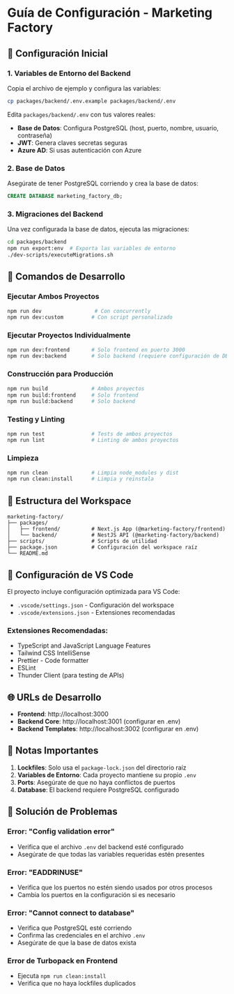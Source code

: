 # Guía de Configuración - Marketing Factory

## 🎯 Configuración Inicial

### 1. Variables de Entorno del Backend

Copia el archivo de ejemplo y configura las variables:

```bash
cp packages/backend/.env.example packages/backend/.env
```

Edita `packages/backend/.env` con tus valores reales:

- **Base de Datos**: Configura PostgreSQL (host, puerto, nombre, usuario, contraseña)
- **JWT**: Genera claves secretas seguras
- **Azure AD**: Si usas autenticación con Azure

### 2. Base de Datos

Asegúrate de tener PostgreSQL corriendo y crea la base de datos:

```sql
CREATE DATABASE marketing_factory_db;
```

### 3. Migraciones del Backend

Una vez configurada la base de datos, ejecuta las migraciones:

```bash
cd packages/backend
npm run export:env  # Exporta las variables de entorno
./dev-scripts/executeMigrations.sh
```

## 🚀 Comandos de Desarrollo

### Ejecutar Ambos Proyectos
```bash
npm run dev                 # Con concurrently
npm run dev:custom         # Con script personalizado
```

### Ejecutar Proyectos Individualmente
```bash
npm run dev:frontend       # Solo frontend en puerto 3000
npm run dev:backend        # Solo backend (requiere configuración de DB)
```

### Construcción para Producción
```bash
npm run build              # Ambos proyectos
npm run build:frontend     # Solo frontend
npm run build:backend      # Solo backend
```

### Testing y Linting
```bash
npm run test               # Tests de ambos proyectos
npm run lint               # Linting de ambos proyectos
```

### Limpieza
```bash
npm run clean              # Limpia node_modules y dist
npm run clean:install      # Limpia y reinstala
```

## 📁 Estructura del Workspace

```
marketing-factory/
├── packages/
│   ├── frontend/          # Next.js App (@marketing-factory/frontend)
│   └── backend/           # NestJS API (@marketing-factory/backend)
├── scripts/               # Scripts de utilidad
├── package.json           # Configuración del workspace raíz
└── README.md
```

## 🔧 Configuración de VS Code

El proyecto incluye configuración optimizada para VS Code:

- `.vscode/settings.json` - Configuración del workspace
- `.vscode/extensions.json` - Extensiones recomendadas

### Extensiones Recomendadas:
- TypeScript and JavaScript Language Features
- Tailwind CSS IntelliSense
- Prettier - Code formatter
- ESLint
- Thunder Client (para testing de APIs)

## 🌐 URLs de Desarrollo

- **Frontend**: http://localhost:3000
- **Backend Core**: http://localhost:3001 (configurar en .env)
- **Backend Templates**: http://localhost:3002 (configurar en .env)

## 📝 Notas Importantes

1. **Lockfiles**: Solo usa el `package-lock.json` del directorio raíz
2. **Variables de Entorno**: Cada proyecto mantiene su propio `.env`
3. **Ports**: Asegúrate de que no haya conflictos de puertos
4. **Database**: El backend requiere PostgreSQL configurado

## 🐛 Solución de Problemas

### Error: "Config validation error"
- Verifica que el archivo `.env` del backend esté configurado
- Asegúrate de que todas las variables requeridas estén presentes

### Error: "EADDRINUSE"
- Verifica que los puertos no estén siendo usados por otros procesos
- Cambia los puertos en la configuración si es necesario

### Error: "Cannot connect to database"
- Verifica que PostgreSQL esté corriendo
- Confirma las credenciales en el archivo `.env`
- Asegúrate de que la base de datos exista

### Error de Turbopack en Frontend
- Ejecuta `npm run clean:install`
- Verifica que no haya lockfiles duplicados
